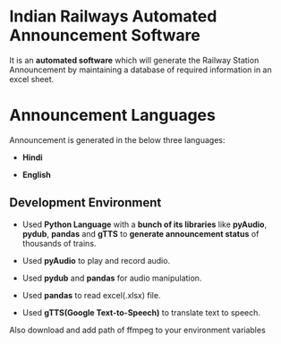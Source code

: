 # Indian Railways Automated Announcement Software

It is an **automated software** which will generate the Railway Station Announcement by maintaining a database of required information in an excel sheet.

# Announcement Languages 

Announcement is generated in the below three languages:

* **Hindi**

* **English**

## Development Environment

* Used **Python Language** with a **bunch of its libraries** like **pyAudio**, **pydub**, **pandas** and **gTTS** to **generate announcement status** of thousands of trains.

* Used **pyAudio** to play and record audio.

* Used **pydub** and **pandas** for audio manipulation.

* Used **pandas** to read excel(.xlsx) file.

* Used **gTTS(Google Text-to-Speech)** to translate text to speech.

Also download and add path of ffmpeg to your environment variables

